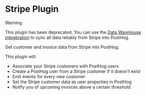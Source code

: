 # Stripe Plugin

> [!WARNING]  
> This plugin has been deprecated. You can use the [Data Warehouse integeration](https://posthog.com/docs/data-warehouse/setup/stripe) to sync all data reliably from Stripe into PostHog.


Get customer and invoice data from Stripe into PostHog.

This plugin will:

* Associate your Stripe customers with PostHog users
* Create a PostHog user from a Stripe customer if it doesn't exist
* Emit events for every new customer
* Set the Stripe customer data as user properties in PostHog
* Notify you of upcoming invoices above a certain threshold
